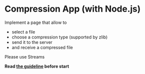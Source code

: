 # Compression App (with Node.js)

Implement a page that allow to

- select a file
- choose a compression type (supported by zlib)
- send it to the server
- and receive a compressed file

Please use Streams

**Read [the guideline](https://github.com/mate-academy/js_task-guideline/blob/master/README.md) before start**
